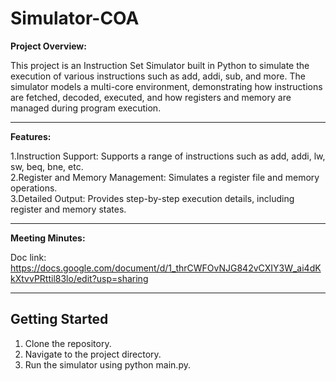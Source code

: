 # Simulator-COA




**Project Overview:**<br>

This project is an Instruction Set Simulator built in Python to simulate the execution of various instructions such as add, addi, sub, and more. The simulator models a multi-core environment, demonstrating how instructions are fetched, decoded, executed, and how registers and memory are managed during program execution.

---

**Features:**<br>

1.Instruction Support: Supports a range of instructions such as add, addi, lw, sw, beq, bne, etc.<br>
2.Register and Memory Management: Simulates a register file and memory operations.<br>
3.Detailed Output: Provides step-by-step execution details, including register and memory states.<br>

---

**Meeting Minutes:**<br>

Doc link: https://docs.google.com/document/d/1_thrCWFOvNJG842vCXIY3W_ai4dKkXtvvPRttil83lo/edit?usp=sharing


---

## Getting Started
1. Clone the repository.
2. Navigate to the project directory.
3. Run the simulator using python main.py.
